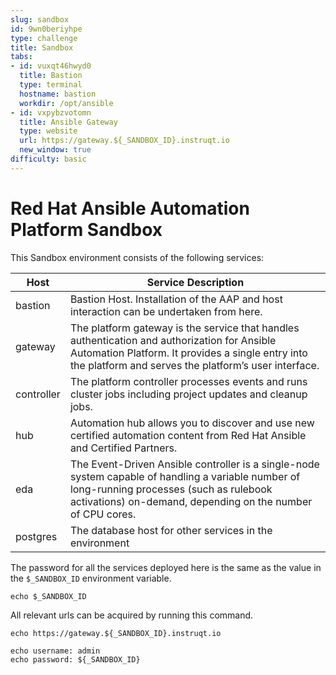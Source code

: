 ```yaml
---
slug: sandbox
id: 9wn0beriyhpe
type: challenge
title: Sandbox
tabs:
- id: vuxqt46hwyd0
  title: Bastion
  type: terminal
  hostname: bastion
  workdir: /opt/ansible
- id: vxpybzvotomn
  title: Ansible Gateway
  type: website
  url: https://gateway.${_SANDBOX_ID}.instruqt.io
  new_window: true
difficulty: basic
---
```


Red Hat Ansible Automation Platform Sandbox
===========================================

This Sandbox environment consists of the following services:

| Host | Service Description |
| -------- | -------- |
| bastion     |  Bastion Host. Installation of the AAP and host interaction can be undertaken from here.     |
| gateway |  The platform gateway is the service that handles authentication and authorization for Ansible Automation Platform. It provides a single entry into the platform and serves the platform’s user interface. |
| controller     |  The platform controller processes events and runs cluster jobs including project updates and cleanup jobs.   |
| hub     |  Automation hub allows you to discover and use new certified automation content from Red Hat Ansible and Certified Partners.  |
| eda     | The Event-Driven Ansible controller is a single-node system capable of handling a variable number of long-running processes (such as rulebook activations) on-demand, depending on the number of CPU cores. |
| postgres     |  The database host for other services in the environment   |

The password for all the services deployed here is the same as the value in the `$_SANDBOX_ID` environment variable.

```bash,run
echo $_SANDBOX_ID
```

All relevant urls can be acquired by running this command.
```bash,run
echo https://gateway.${_SANDBOX_ID}.instruqt.io

echo username: admin
echo password: ${_SANDBOX_ID}
```